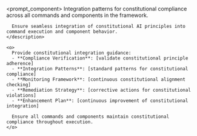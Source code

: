 <prompt_component>
  <step name="Constitutional Command Integration">
    <description>
      Integration patterns for constitutional compliance across all commands and components in the framework.
      
      Ensure seamless integration of constitutional AI principles into command execution and component behavior.
    </description>
    
    <o>
      Provide constitutional integration guidance:
      - **Compliance Verification**: [validate constitutional principle adherence]
      - **Integration Patterns**: [standard patterns for constitutional compliance]
      - **Monitoring Framework**: [continuous constitutional alignment checking]
      - **Remediation Strategy**: [corrective actions for constitutional violations]
      - **Enhancement Plan**: [continuous improvement of constitutional integration]
      
      Ensure all commands and components maintain constitutional compliance throughout execution.
    </o>
  </step>
</prompt_component> 
